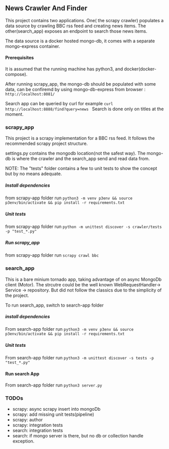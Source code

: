 ## News Crawler And Finder
This project contains two applications.
One( the scrapy crawler) populates a data source by crawling BBC rss feed and creating news items.
The other(search_app) exposes an endpoint to search those news items.

The data source is a docker hosted mongo-db, it comes with a separate mongo-express container.

#### Prerequisites
It is assumed that the running machine has python3, and docker(docker-compose).

After running scrapy_app, the mongo-db should be populated with some data, can be confiremd by using mongo-db-express from browser : ```http://localhost:8081/```

Search app can be queried by curl for example ```curl http://localhost:8888/find?query=news ```
Search is done only on titles at the moment.

### scrapy_app
This project is a scrapy implementation for a BBC rss feed. It follows the recommended scrapy project structure. 

settings.py contains the mongodb location(not the safest way). The mongo-db is where the crawler and the search_app send and read data from.

NOTE: The "tests" folder contains a few to unit tests to show the concept but by no means adequate.
##### Install dependencies
from scrapy-app folder run ```python3 -m venv p3env && source p3env/bin/activate && pip install -r requirements.txt```

##### Unit tests
 from scrapy-app folder run ```python -m unittest discover -s crawler/tests -p "test_*.py"```
##### Run scrapy_app
from scrapy-app folder run ```scrapy crawl bbc```

### search_app
This is a bare minium tornado app, taking advantage of on async MongoDb client (Motor).
The strcutre could be the well known WebRequestHandler-> Service -> repository.
But did not follow the classics due to the simplicity of the project.

To run search_app, switch to search-app folder
##### install dependencies
From search-app folder run
```python3 -m venv p3env && source p3env/bin/activate && pip install -r requirements.txt```

##### Unit tests
From search-app folder run
```python3 -m unittest discover -s tests -p "test_*.py"```

#### Run search App
From search-app folder run
```python3 server.py```


### TODOs
- scrapy: async scrapy insert into mongoDb
- scrapy: add missing unit tests(pipeline)
- scrapy: author
- scrapy: integration tests
- search: integration tests
- search: if mongo server is there, but no db or collection handle exception. 
 